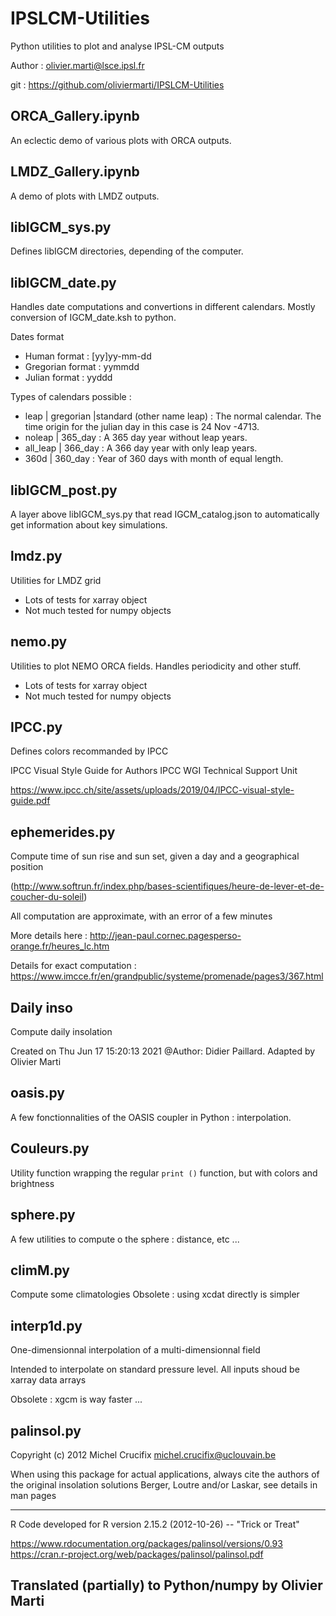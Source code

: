 # IPSLCM-Utilities
Python utilities to plot and analyse IPSL-CM outputs

Author : olivier.marti@lsce.ipsl.fr

git : https://github.com/oliviermarti/IPSLCM-Utilities

## ORCA\_Gallery.ipynb
An eclectic demo of various plots with ORCA outputs.

## LMDZ\_Gallery.ipynb 
A demo of plots with LMDZ outputs.

## libIGCM\_sys.py 
Defines libIGCM directories, depending of the computer.

## libIGCM\_date.py
Handles date computations and convertions in different calendars. Mostly conversion of IGCM_date.ksh to python.

Dates format
 - Human format     : [yy]yy-mm-dd
 - Gregorian format : yymmdd
 - Julian format    : yyddd

  Types of calendars possible :
  - leap | gregorian |standard (other name leap) :
      The normal calendar. The time origin for the
      julian day in this case is 24 Nov -4713.
  - noleap | 365_day :
      A 365 day year without leap years.
  - all\_leap | 366_day :
      A 366 day year with only leap years.
  - 360d | 360\_day :
      Year of 360 days with month of equal length.

## libIGCM\_post.py
A layer above libIGCM\_sys.py that read IGCM_catalog.json to automatically get information about key simulations.

## lmdz.py
Utilities for LMDZ grid
- Lots of tests for xarray object
- Not much tested for numpy objects

## nemo.py
Utilities to plot NEMO ORCA fields. Handles periodicity and other stuff.
- Lots of tests for xarray object
- Not much tested for numpy objects

## IPCC.py
Defines colors recommanded by IPCC

IPCC Visual Style Guide for Authors
IPCC WGI Technical Support Unit

https://www.ipcc.ch/site/assets/uploads/2019/04/IPCC-visual-style-guide.pdf

## ephemerides.py
Compute time of sun rise and sun set, given a day and a geographical position

(http://www.softrun.fr/index.php/bases-scientifiques/heure-de-lever-et-de-coucher-du-soleil)

All computation are approximate, with an error of a few minutes

More details here : http://jean-paul.cornec.pagesperso-orange.fr/heures_lc.htm

Details for exact computation : https://www.imcce.fr/en/grandpublic/systeme/promenade/pages3/367.html

## Daily inso
Compute daily insolation

Created on Thu Jun 17 15:20:13 2021
@Author: Didier Paillard. Adapted by Olivier Marti

## oasis.py
A few fonctionnalities of the OASIS coupler in Python : interpolation.

## Couleurs.py
Utility function wrapping the regular `print ()` function, but with colors and brightness

## sphere.py
A few utilities to compute o the sphere : distance, etc ...

## climM.py
Compute some climatologies
Obsolete : using xcdat directly is simpler

## interp1d.py
One-dimensionnal interpolation of a multi-dimensionnal field

Intended to interpolate on standard pressure level. All inputs shoud be xarray data arrays

Obsolete : xgcm is way faster ... 

## palinsol.py
Copyright (c) 2012 Michel Crucifix <michel.crucifix@uclouvain.be>

When using this package for actual applications, always
cite the authors of the original insolation solutions
Berger, Loutre and/or Laskar, see details in man pages

----------------------------------------------------------------------
R Code developed for R version 2.15.2 (2012-10-26) -- "Trick or Treat"

https://www.rdocumentation.org/packages/palinsol/versions/0.93
https://cran.r-project.org/web/packages/palinsol/palinsol.pdf

Translated  (partially) to Python/numpy by Olivier Marti
----------------------------------------------------------------------
